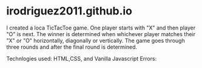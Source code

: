 # irodriguez2011.github.io
I created a loca TicTacToe game. One player starts with "X" and then player "O" is next. The winner is determined when whichever player matches their "X" or "O" horizontally, diagonally or vertically. The game goes through three rounds and after the final round is determined.

Technlogies used: HTML,CSS, and Vanilla Javascript
Errors: 
